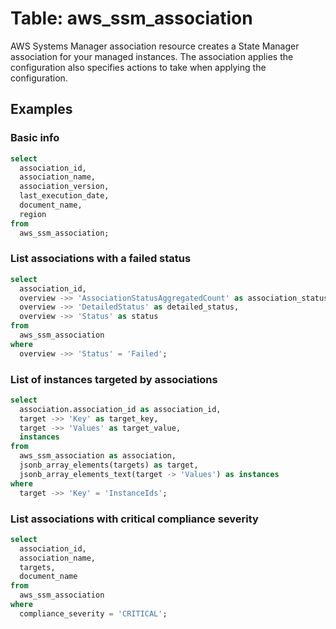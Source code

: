# Table: aws_ssm_association

AWS Systems Manager association resource creates a State Manager association for your managed instances. The association applies the configuration also specifies actions to take when applying the configuration. 

## Examples

### Basic info

```sql
select
  association_id,
  association_name,
  association_version,
  last_execution_date,
  document_name,
  region
from
  aws_ssm_association;
```


### List associations with a failed status
 
```sql
select
  association_id,
  overview ->> 'AssociationStatusAggregatedCount' as association_status_aggregated_count,
  overview ->> 'DetailedStatus' as detailed_status,
  overview ->> 'Status' as status
from
  aws_ssm_association
where
  overview ->> 'Status' = 'Failed';
```


### List of instances targeted by associations

```sql
select
  association.association_id as association_id,
  target ->> 'Key' as target_key,
  target ->> 'Values' as target_value,
  instances
from
  aws_ssm_association as association,
  jsonb_array_elements(targets) as target,
  jsonb_array_elements_text(target -> 'Values') as instances
where
  target ->> 'Key' = 'InstanceIds';
```


### List associations with critical compliance severity

```sql
select
  association_id,
  association_name,
  targets,
  document_name
from
  aws_ssm_association
where
  compliance_severity = 'CRITICAL';
```
